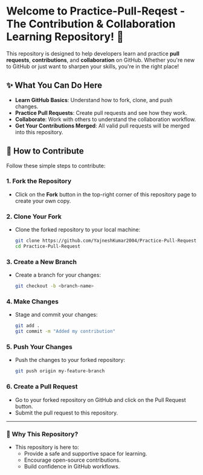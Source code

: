 # Welcome to Practice-Pull-Reqest - The Contribution & Collaboration Learning Repository! 🌟

This repository is designed to help developers learn and practice **pull requests**, **contributions**, and **collaboration** on GitHub. Whether you're new to GitHub or just want to sharpen your skills, you're in the right place!

## ✨ What You Can Do Here
- **Learn GitHub Basics**: Understand how to fork, clone, and push changes.
- **Practice Pull Requests**: Create pull requests and see how they work.
- **Collaborate**: Work with others to understand the collaboration workflow.
- **Get Your Contributions Merged**: All valid pull requests will be merged into this repository.

## 🚀 How to Contribute
Follow these simple steps to contribute:

### 1. Fork the Repository
- Click on the **Fork** button in the top-right corner of this repository page to create your own copy.

### 2. Clone Your Fork
- Clone the forked repository to your local machine:
  ```bash
  git clone https://github.com/YajneshKumar2004/Practice-Pull-Request
  cd Practice-Pull-Request

### 3. Create a New Branch
- Create a branch for your changes:
  ```bash
  git checkout -b <branch-name>

### 4. Make Changes
- Stage and commit your changes:
   ```bash
   git add .
   git commit -m "Added my contribution"

### 5. Push Your Changes
- Push the changes to your forked repository:
  ```bash
  git push origin my-feature-branch

### 6. Create a Pull Request
- Go to your forked repository on GitHub and click on the Pull Request button.
- Submit the pull request to this repository.

--- 

### 🤝 Why This Repository?
- This repository is here to:
  - Provide a safe and supportive space for learning.
  - Encourage open-source contributions.
  - Build confidence in GitHub workflows.